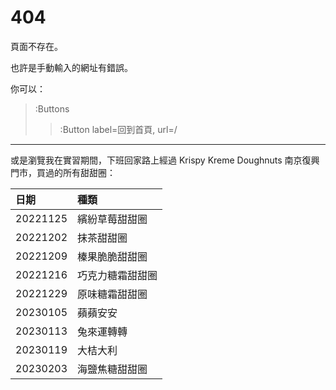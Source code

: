 # 404

頁面不存在。

也許是手動輸入的網址有錯誤。

你可以：

> :Buttons
> > :Button label=回到首頁, url=/

---

或是瀏覽我在實習期間，下班回家路上經過 Krispy Kreme Doughnuts 南京復興門市，買過的所有甜甜圈：

| 日期 | 種類 |
| :- | :- |
| 20221125 | 繽紛草莓甜甜圈 |
| 20221202 | 抹茶甜甜圈 |
| 20221209 | 榛果脆脆甜甜圈 |
| 20221216 | 巧克力糖霜甜甜圈 |
| 20221229 | 原味糖霜甜甜圈 |
| 20230105 | 蘋蘋安安 |
| 20230113 | 兔來運轉轉 |
| 20230119 | 大桔大利 |
| 20230203 | 海鹽焦糖甜甜圈 |